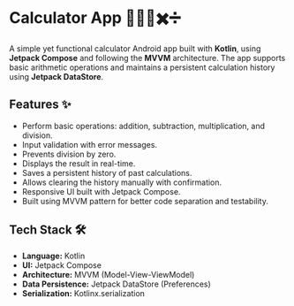 # Calculator App 📱➕➖✖️➗

A simple yet functional calculator Android app built with **Kotlin**, using **Jetpack Compose** and following the **MVVM** architecture. The app supports basic arithmetic operations and maintains a persistent calculation history using **Jetpack DataStore**.

## Features ✨

- Perform basic operations: addition, subtraction, multiplication, and division.
- Input validation with error messages.
- Prevents division by zero.
- Displays the result in real-time.
- Saves a persistent history of past calculations.
- Allows clearing the history manually with confirmation.
- Responsive UI built with Jetpack Compose.
- Built using MVVM pattern for better code separation and testability.

## Tech Stack 🛠

- **Language:** Kotlin
- **UI:** Jetpack Compose
- **Architecture:** MVVM (Model-View-ViewModel)
- **Data Persistence:** Jetpack DataStore (Preferences)
- **Serialization:** Kotlinx.serialization

